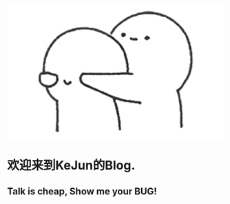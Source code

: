 <!--
 * @Author: 柯军
 * @Date: 2019-08-13 12:29:20
 * @Description: 
 -->

![logo](./assets/hug_m.png)

# 欢迎来到KeJun的Blog.
## Talk is cheap, Show me your BUG!

<!-- 
[GitHub](https://github.com/docsifyjs/docsify/)
[Get Started](#quick-start) -->
